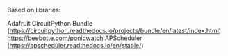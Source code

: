 Based on libraries:

Adafruit CircuitPython Bundle (https://circuitpython.readthedocs.io/projects/bundle/en/latest/index.html)
https://beebotte.com/ponicwatch
APScheduler (https://apscheduler.readthedocs.io/en/stable/)